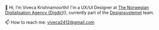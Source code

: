 👋 Hi, I’m Viveca Krishnamoorthi! 
I'm a UX/UI Designer at [The Norwegian Digitalisation Agency (Digdir)]([https://www.digdir.no/)(), currently part of the [Designsystemet](https://www.designsystemet.no/) team.

📫 How to reach me: viveca2412@gmail.com

<!---
Viveca24/Viveca24 is a ✨ special ✨ repository because its `README.md` (this file) appears on your GitHub profile.
You can click the Preview link to take a look at your changes.
--->
